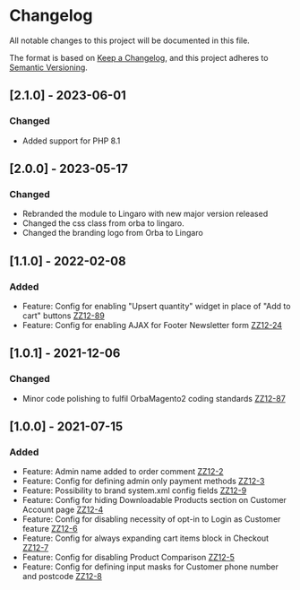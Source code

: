 # Changelog
All notable changes to this project will be documented in this file.

The format is based on [Keep a Changelog](https://keepachangelog.com/en/1.0.0/),
and this project adheres to [Semantic Versioning](https://semver.org/spec/v2.0.0.html).

## [2.1.0] - 2023-06-01
### Changed
- Added support for PHP 8.1

## [2.0.0] - 2023-05-17
### Changed
- Rebranded the module to Lingaro with new major version released
- Changed the css class from orba to lingaro.
- Changed the branding logo from Orba to Lingaro

## [1.1.0] - 2022-02-08
### Added
- Feature: Config for enabling "Upsert quantity" widget in place of "Add to cart" buttons [ZZ12-89](https://orba.atlassian.net/browse/ZZ12-89)
- Feature: Config for enabling AJAX for Footer Newsletter form [ZZ12-24](https://orba.atlassian.net/browse/ZZ12-24)

## [1.0.1] - 2021-12-06
### Changed
- Minor code polishing to fulfil OrbaMagento2 coding standards [ZZ12-87](https://orba.atlassian.net/browse/ZZ12-87) 

## [1.0.0] - 2021-07-15
### Added
- Feature: Admin name added to order comment [ZZ12-2](https://orba.atlassian.net/browse/ZZ12-2)
- Feature: Config for defining admin only payment methods [ZZ12-3](https://orba.atlassian.net/browse/ZZ12-3)
- Feature: Possibility to brand system.xml config fields [ZZ12-9](https://orba.atlassian.net/browse/ZZ12-9)
- Feature: Config for hiding Downloadable Products section on Customer Account page [ZZ12-4](https://orba.atlassian.net/browse/ZZ12-4)
- Feature: Config for disabling necessity of opt-in to Login as Customer feature [ZZ12-6](https://orba.atlassian.net/browse/ZZ12-6)
- Feature: Config for always expanding cart items block in Checkout [ZZ12-7](https://orba.atlassian.net/browse/ZZ12-7)
- Feature: Config for disabling Product Comparison [ZZ12-5](https://orba.atlassian.net/browse/ZZ12-5)
- Feature: Config for defining input masks for Customer phone number and postcode [ZZ12-8](https://orba.atlassian.net/browse/ZZ12-8)
